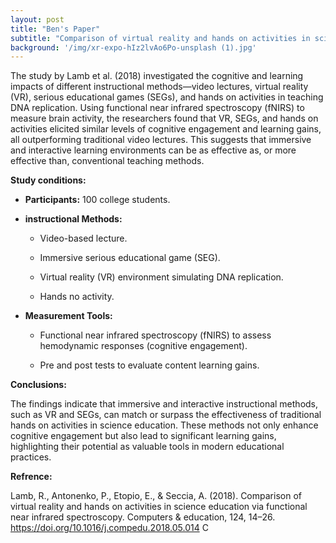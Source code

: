 ```yaml
---
layout: post
title: "Ben's Paper"
subtitle: "Comparison of virtual reality and hands on activities in science education via functional near infrared spectroscopy"
background: '/img/xr-expo-hIz2lvAo6Po-unsplash (1).jpg'
---
```

The study by Lamb et al. (2018) investigated the cognitive and learning impacts of different instructional methods—video lectures, virtual reality (VR), serious educational games (SEGs), and hands on activities in teaching DNA replication. Using functional near infrared spectroscopy (fNIRS) to measure brain activity, the researchers found that VR, SEGs, and hands on activities elicited similar levels of cognitive engagement and learning gains, all outperforming traditional video lectures. This suggests that immersive and interactive learning environments can be as effective as, or more effective than, conventional teaching methods.

**Study conditions:**

- **Participants:** 100 college students.

- **instructional Methods:**

  - Video-based lecture.

  - Immersive serious educational game (SEG).

  - Virtual reality (VR) environment simulating DNA replication.

  - Hands no activity.

- **Measurement Tools:**

  - Functional near infrared spectroscopy (fNIRS) to assess hemodynamic responses (cognitive engagement).

  - Pre and post tests to evaluate content learning gains.

**Conclusions:**

The findings indicate that immersive and interactive instructional methods, such as VR and SEGs, can match or surpass the effectiveness of traditional hands on activities in science education. These methods not only enhance cognitive engagement but also lead to significant learning gains, highlighting their potential as valuable tools in modern educational practices.


**Refrence:**

Lamb, R., Antonenko, P., Etopio, E., & Seccia, A. (2018). Comparison of virtual reality and hands on activities in science education via 
functional near infrared spectroscopy. Computers & education, 124, 14–26. https://doi.org/10.1016/j.compedu.2018.05.014
C